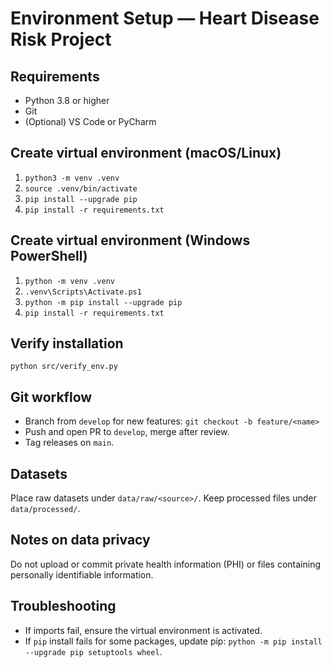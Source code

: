 # Environment Setup — Heart Disease Risk Project

## Requirements
- Python 3.8 or higher
- Git
- (Optional) VS Code or PyCharm

## Create virtual environment (macOS/Linux)
1. `python3 -m venv .venv`
2. `source .venv/bin/activate`
3. `pip install --upgrade pip`
4. `pip install -r requirements.txt`

## Create virtual environment (Windows PowerShell)
1. `python -m venv .venv`
2. `.venv\Scripts\Activate.ps1`
3. `python -m pip install --upgrade pip`
4. `pip install -r requirements.txt`

## Verify installation
`python src/verify_env.py`

## Git workflow
- Branch from `develop` for new features: `git checkout -b feature/<name>`
- Push and open PR to `develop`, merge after review.
- Tag releases on `main`.

## Datasets
Place raw datasets under `data/raw/<source>/`. Keep processed files under `data/processed/`.

## Notes on data privacy
Do not upload or commit private health information (PHI) or files containing personally identifiable information.

## Troubleshooting
- If imports fail, ensure the virtual environment is activated.
- If `pip` install fails for some packages, update pip: `python -m pip install --upgrade pip setuptools wheel`.
